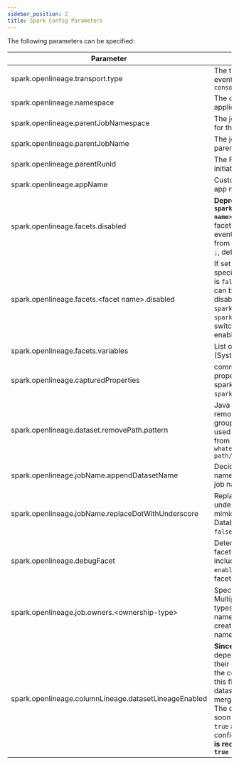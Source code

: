 ```yaml
---
sidebar_position: 2
title: Spark Config Parameters
---
```



The following parameters can be specified:

| Parameter                                             | Definition                                                                                                                                                                                                                                                                                                                                                                                          | Example                                       |
|-------------------------------------------------------|-----------------------------------------------------------------------------------------------------------------------------------------------------------------------------------------------------------------------------------------------------------------------------------------------------------------------------------------------------------------------------------------------------|-----------------------------------------------|
| spark.openlineage.transport.type                      | The transport type used for event emit, default type is `console`                                                                                                                                                                                                                                                                                                                                   | http                                          |
| spark.openlineage.namespace                           | The default namespace to be applied for any jobs submitted                                                                                                                                                                                                                                                                                                                                          | MyNamespace                                   |
| spark.openlineage.parentJobNamespace                  | The job namespace to be used for the parent job facet                                                                                                                                                                                                                                                                                                                                               | ParentJobNamespace                            |
| spark.openlineage.parentJobName                       | The job name to be used for the parent job facet                                                                                                                                                                                                                                                                                                                                                    | ParentJobName                                 |
| spark.openlineage.parentRunId                         | The RunId of the parent job that initiated this Spark job                                                                                                                                                                                                                                                                                                                                           | xxxx-xxxx-xxxx-xxxx                           |
| spark.openlineage.appName                             | Custom value overwriting Spark app name in events                                                                                                                                                                                                                                                                                                                                                   | AppName                                       |
| spark.openlineage.facets.disabled                     | **Deprecated: Use the property `spark.openlineage.facets<facet name>.disabled` instead**. List of facets to filter out from the events, enclosed in `[]` (required from 0.21.x) and separated by `;`, default is `[]`                                                                                                                                                                               | \[columnLineage;\]                            |
| spark.openlineage.facets.&lt;facet name&gt;.disabled  | If set to true, it disables the specific facet. The default value is `false`. The name of the facet can be hierarchical. The facets disabled by default are `debug`, `spark.logicalPlan` and `spark_unknown`. You have to switch the flag to `false` to enable them.                                                                                                                                | true                                          |
| spark.openlineage.facets.variables                    | List of environment variables (System.getenv()                                                                                                                                                                                                                                                                                                                                                      | \[columnLineage;\]                            |
| spark.openlineage.capturedProperties                  | comma separated list of properties to be captured in spark properties facet (default `spark.master`, `spark.app.name`)                                                                                                                                                                                                                                                                              | "spark.example1,spark.example2"               |
| spark.openlineage.dataset.removePath.pattern          | Java regular expression that removes `?<remove>` named group from dataset path. Can be used to last path subdirectories from paths like `s3://my-whatever-path/year=2023/month=04`                                                                                                                                                                                                                  | `(.*)(?<remove>\/.*\/.*)`                     |
| spark.openlineage.jobName.appendDatasetName           | Decides whether output dataset name should be appended to job name. By default `true`.                                                                                                                                                                                                                                                                                                              | false                                         |
| spark.openlineage.jobName.replaceDotWithUnderscore    | Replaces dots in job name with underscore. Can be used to mimic legacy behaviour on Databricks platform. By default `false`.                                                                                                                                                                                                                                                                        | false                                         |
| spark.openlineage.debugFacet                          | Determines whether debug facet shall be generated and included within the event. Set `enabled` to turn it on. By default, facet is disabled.                                                                                                                                                                                                                                                        | enabled                                       |
| spark.openlineage.job.owners.<ownership-type\>        | Specifies ownership of the job. Multiple entries with different types are allowed. Config key name and value are used to create job ownership type and name (available since 1.13).                                                                                                                                                                                                                 | spark.openlineage.job.owners.team="Some Team" |
| spark.openlineage.columnLineage.datasetLineageEnabled | **Since 1.24.0** Makes the dataset dependencies to be included in their own property `dataset` in the column lineage pattern. If this flag is set to `false`, then the dataset dependencies are merged into `fields` property. The default value is `false` but soon the default will change to `true` and soon after this configuration will be removed. **It is recommended to set it to `true`** | true                                          |
